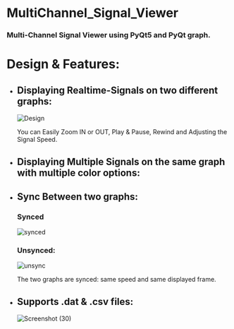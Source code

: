 # MultiChannel_Signal_Viewer
### Multi-Channel Signal Viewer using PyQt5 and PyQt graph.
# Design & Features:
- ## Displaying Realtime-Signals on two different graphs: 

  ![Design](https://github.com/mohandemadx/MultiChannel_Signal_Viewer/assets/102548631/7d5d08a3-397b-43f5-a4fa-f79d4dc6bdfa)

  You can Easily Zoom IN or OUT, Play & Pause, Rewind and Adjusting the Signal Speed.

- ## Displaying Multiple Signals on the same graph with multiple color options:

  
- ## Sync Between two graphs:
  ### Synced
  ![synced](https://github.com/mohandemadx/MultiChannel_Signal_Viewer/assets/102548631/3b0aeee4-58c9-4929-b825-89c768bf01c0) 

  ### Unsynced:
  ![unsync](https://github.com/mohandemadx/MultiChannel_Signal_Viewer/assets/102548631/668d66ed-86df-4746-aa0c-9af546edccfe)

  The two graphs are synced: same speed and same displayed frame.

- ## Supports .dat & .csv files:

  ![Screenshot (30)](https://github.com/mohandemadx/MultiChannel_Signal_Viewer/assets/102548631/86cd723b-01f0-42e8-a921-be3f88e59fe2)
